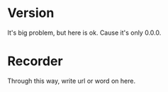 # Version
It's big problem, but here is ok.
Cause it's only 0.0.0.

# Recorder
Through this way, write url or word on here.
